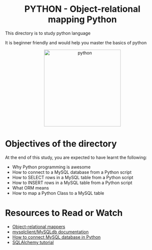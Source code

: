 <center> <h1>PYTHON - Object-relational mapping
Python</h1> </center>
<P>This directory is to study python language</P>
<P>It is beginner friendly and would help you master the basics of python</P>

<center> <img src="https://upload.wikimedia.org/wikipedia/commons/c/c3/Python-logo-notext.svg" width="250" height="250" alt="python"> </center>

<h1> Objectives of the directory </h1>
<p>At the end of this study, you are expected to have learnt the following: </p>

- Why Python programming is awesome
- How to connect to a MySQL database from a Python script
- How to SELECT rows in a MySQL table from a Python script
- How to INSERT rows in a MySQL table from a Python script
- What ORM means
- How to map a Python Class to a MySQL table

<h1> Resources to Read or Watch </h1>
<ul>
	<li> <a href="https://www.fullstackpython.com/object-relational-mappers-orms.html" target="_blank">Object-relational mappers</a></li>
	<li> <a href="https://mysqlclient.readthedocs.io/" target="_blank">mysqlclient/MySQLdb documentation </a></li>
	<li> <a href="https://blog.ehoneahobed.com/how-to-connect-mysql-database-in-python" target="_blank">How to connect MySQL database in Python</a></li>
    <li> <a href="https://docs.sqlalchemy.org/en/13/orm/tutorial.html" target="_blank">SQLAlchemy tutorial</a></li>
</ul>
